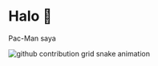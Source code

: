 # Halo 👋

Pac-Man saya 

![github contribution grid snake animation](https://raw.githubusercontent.com/faizikhsan123/faizikhsan123/output/github-contribution-grid-snake.svg)

